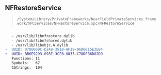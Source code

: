 ## NFRestoreService

> `/System/Library/PrivateFrameworks/NearFieldPrivateServices.framework/XPCServices/NFRestoreService.xpc/NFRestoreService`

```diff

   - /usr/lib/libnfrestore.dylib
   - /usr/lib/libnfshared.dylib
   - /usr/lib/libobjc.A.dylib
-  UUID: 0706009C-D24B-3918-AF19-06D6615E3E84
+  UUID: BB6E9293-093E-3CE8-8835-C78DFB6D82D9
   Functions: 11
   Symbols:   67
   CStrings:  104

```
